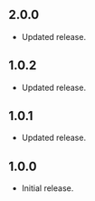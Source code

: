 ## 2.0.0

- Updated release.

## 1.0.2

- Updated release.

## 1.0.1

- Updated release.

## 1.0.0

- Initial release.
